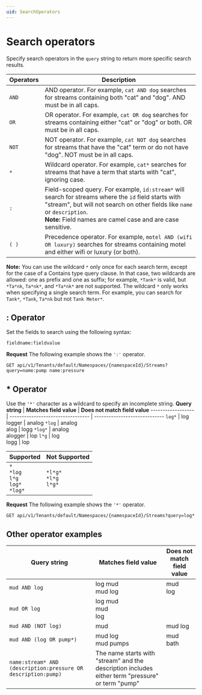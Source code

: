 ```yaml
---
uid: SearchOperators
---
```


# Search operators

Specify search operators in the `query` string to return more specific search results.

Operators | Description
----------|-------------------------------------------------------------------
`AND` | AND operator. For example, `cat AND dog` searches for streams containing both "cat" and "dog".  AND must be in all caps.
`OR`  | OR operator. For example, `cat OR dog` searches for streams containing either "cat" or "dog" or both.  OR must be in all caps.
`NOT` | NOT operator. For example, `cat NOT dog` searches for streams that have the "cat" term or do not have "dog".  NOT must be in all caps.
`*`   | Wildcard operator. For example, `cat*` searches for streams that have a term that starts with "cat", ignoring case.
`:`   | Field-scoped query.  For example, `id:stream*` will search for streams where the `id` field starts with "stream", but will not search on other fields like `name` or `description`.  <br> **Note:** Field names are camel case and are case sensitive.
`( )` | Precedence operator. For example, `motel AND (wifi OR luxury)` searches for streams containing motel and either wifi or luxury (or both).

**Note:** You can use the wildcard `*` only once for each search term, except for the case of a Contains type query clause. In that case, two wildcards are allowed: one as prefix and one as suffix; for example, `*Tank*` is valid, but `*Ta*nk`, `Ta*nk*`, and `*Ta*nk*` are not supported. The wildcard `*` only works when specifying a single search term. For example, you can search for `Tank*`, `*Tank`, `Ta*nk` but not `Tank Meter*`.

## : Operator

Set the fields to search using the following syntax:

```text
fieldname:fieldvalue
```

**Request**
The following example shows the `':'` operator.

```text
GET api/v1/Tenants/default/Namespaces/{namespaceId}/Streams?query=name:pump name:pressure
```

## \* Operator

Use the `'*'` character as a wildcard to specify an incomplete string.
**Query string**     | **Matches field value** | **Does not match field value**
------------------ | --------------------------------- | -----------------------------
`log*` | log<br>logger | analog
`*log` | analog<br>alog | logg
`*log*` | analog<br>alogger | lop
`l*g` | log<br>logg | lop

  **Supported**     | **Not Supported**
------------------ | ----------------------------------------
`*`<br>`*log`<br>`l*g`<br>`log*`<br>`*log*`	| `*l*g*`<br>`*l*g`<br>`l*g*`

**Request**
The following example shows the `'*'` operator.

```text
GET api/v1/Tenants/default/Namespaces/{namespaceId}/Streams?query=log*
```

## Other operator examples

**Query string**     | **Matches field value** | **Does not match field value**
------------------ | --------------------------------- | -----------------------------
`mud AND log` | log mud<br>mud log | mud<br>log
`mud OR log` | log mud<br>mud<br>log |
`mud AND (NOT log)` | mud | mud log
`mud AND (log OR pump*)` | mud log<br>mud pumps | mud bath
`name:stream* AND (description:pressure OR description:pump)` | The name starts with "stream" and the description includes either term "pressure" or term "pump" |
